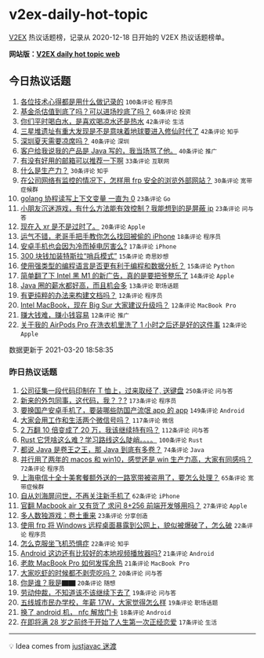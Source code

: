 # v2ex-daily-hot-topic

[V2EX](https://www.v2ex.com/) 热议话题榜，记录从 2020-12-18 日开始的 V2EX 热议话题榜单。

**网站版：[V2EX daily hot topic web](https://boojack.github.io/v2ex-daily-hot-topic-web/)**

## 今日热议话题

<!-- TODAY BEGIN -->

1. [各位技术心得都是用什么做记录的](https://www.v2ex.com/t/763421) `100条评论` `程序员`
1. [基金杀估值到底了吗？可以进场抄底了吗？](https://www.v2ex.com/t/763397) `60条评论` `投资`
1. [你们平时喝白水，是喜欢喝凉水还是热水](https://www.v2ex.com/t/763450) `42条评论` `生活`
1. [三星堆遗址有重大发现是不是意味着地球要进入修仙时代了](https://www.v2ex.com/t/763464) `42条评论` `知乎`
1. [深圳夏天需要凉席吗？](https://www.v2ex.com/t/763393) `40条评论` `深圳`
1. [客户给我说我的产品是 Java 写的，我当场骂了他。](https://www.v2ex.com/t/763410) `40条评论` `推广`
1. [有没有好用的邮箱可以推荐一下啊](https://www.v2ex.com/t/763506) `33条评论` `互联网`
1. [什么是生产力？](https://www.v2ex.com/t/763426) `30条评论` `知乎`
1. [在公司网络有监控的情况下，怎样用 frp 安全的浏览外部网站？](https://www.v2ex.com/t/763381) `30条评论` `宽带症候群`
1. [golang 协程读写上下文变量 一直为 0](https://www.v2ex.com/t/763452) `23条评论` `Go`
1. [小朋友沉迷游戏，有什么方法能有效控制？我能想到的是屏蔽 ip](https://www.v2ex.com/t/763483) `23条评论` `问与答`
1. [现在入 xr 是不是过时了。](https://www.v2ex.com/t/763538) `20条评论` `Apple`
1. [运气不错，老哥手把手教你怎么找回被偷的 iPhone](https://www.v2ex.com/t/763432) `18条评论` `程序员`
1. [安卓手机也会因为冷而掉电厉害么?](https://www.v2ex.com/t/763466) `17条评论` `iPhone`
1. [300 块钱加装特斯拉“哨兵模式”](https://www.v2ex.com/t/763523) `15条评论` `奇思妙想`
1. [使用强类型的编程语言是否更有利于编程和数据分析？](https://www.v2ex.com/t/763510) `15条评论` `Python`
1. [简单翻了下 Intel 黑 M1 的新广告，真的是要把爷整乐了](https://www.v2ex.com/t/763493) `14条评论` `Apple`
1. [Java 圈的薪水都好高，而且机会多](https://www.v2ex.com/t/763388) `13条评论` `职场话题`
1. [有更纯粹的办法来构建文档吗？](https://www.v2ex.com/t/763520) `12条评论` `程序员`
1. [Intel MacBook，现在 Big Sur 大家建议升级吗？](https://www.v2ex.com/t/763492) `12条评论` `MacBook Pro`
1. [赚大钱难，赚小钱容易](https://www.v2ex.com/t/763460) `12条评论` `推广`
1. [关于我的 AirPods Pro 在洗衣机里洗了 1 小时之后还是好的这件事](https://www.v2ex.com/t/763444) `12条评论` `Apple`

数据更新于 2021-03-20 18:58:35

<!-- TODAY END -->

### 昨日热议话题

<!-- YESTERDAY BEGIN -->

1. [公司征集一段代码印制在 T 恤上，过来取经了, 送键盘](https://www.v2ex.com/t/763130) `250条评论` `问与答`
1. [新来的外包同事，这代码，我？？?](https://www.v2ex.com/t/763063) `173条评论` `程序员`
1. [要换国产安卓手机了，要装哪些防国产流氓 app 的 app](https://www.v2ex.com/t/763097) `149条评论` `Android`
1. [大家会用工作和生活两个微信号吗？](https://www.v2ex.com/t/763052) `117条评论` `微信`
1. [2 万翻 10 倍变成了 20 万，我该继续持有吗？](https://www.v2ex.com/t/763109) `112条评论` `问与答`
1. [Rust 它凭啥这么难？学习路线这么陡峭。。。。](https://www.v2ex.com/t/763062) `100条评论` `Rust`
1. [都说 Java 是卷王之王，那 Java 到底有多卷？](https://www.v2ex.com/t/763188) `74条评论` `Java`
1. [并行用了两年的 macos 和 win10，感觉还是 win 生产力高，大家有同感吗？](https://www.v2ex.com/t/763209) `72条评论` `程序员`
1. [上海电信十全十美套餐额外送的一路宽带被盗用了，要怎么处理？](https://www.v2ex.com/t/763086) `65条评论` `宽带症候群`
1. [自从刘海屏问世，不再关注新手机了](https://www.v2ex.com/t/763174) `62条评论` `iPhone`
1. [官翻 Macbook air 又有货了 求问 8+256 前端开发够用吗？](https://www.v2ex.com/t/763163) `27条评论` `Apple`
1. [多人数独游戏：卷土重来](https://www.v2ex.com/t/763217) `23条评论` `分享创造`
1. [使用 frp 将 Windows 远程桌面暴露到公网上，貌似被爆破了，怎么破](https://www.v2ex.com/t/763283) `22条评论` `程序员`
1. [怎么克服坐飞机恐惧症](https://www.v2ex.com/t/763276) `22条评论` `知乎`
1. [Android 这边还有比较好的本地视频播放器吗?](https://www.v2ex.com/t/763172) `21条评论` `Android`
1. [老款 MacBook Pro 如何发挥余热](https://www.v2ex.com/t/763053) `21条评论` `MacBook Pro`
1. [大家吃虾的时候都不剥壳吃吗？](https://www.v2ex.com/t/763159) `20条评论` `问与答`
1. [你是谁？我是▇▇](https://www.v2ex.com/t/763034) `20条评论` `随想`
1. [劳动仲裁，不知道该不该继续下去了](https://www.v2ex.com/t/763224) `19条评论` `问与答`
1. [五线城市民办学校，年薪 17W，大家觉得怎么样](https://www.v2ex.com/t/763155) `19条评论` `职场话题`
1. [换了 android 机， nfc 解放门卡](https://www.v2ex.com/t/763203) `18条评论` `Android`
1. [在即将满 28 岁之前终于开始了人生第一次正经恋爱](https://www.v2ex.com/t/763294) `17条评论` `生活`

<!-- YESTERDAY END -->

---

💡 Idea comes from [justjavac 迷渡](https://github.com/justjavac/)
